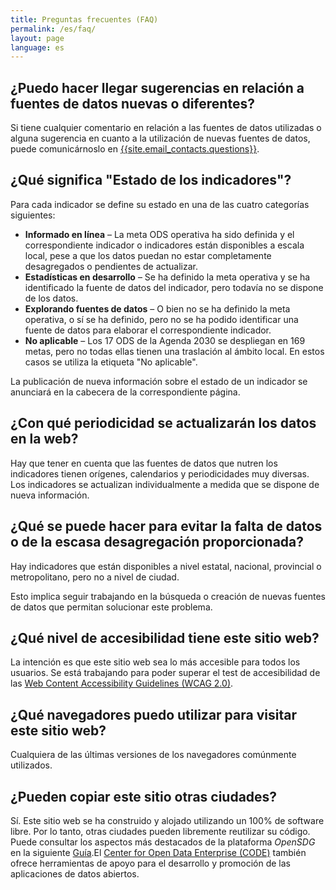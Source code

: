 ```yaml
---
title: Preguntas frecuentes (FAQ)
permalink: /es/faq/
layout: page
language: es
---
```


## ¿Puedo hacer llegar sugerencias en relación a fuentes de datos nuevas o diferentes?
Si tiene cualquier comentario en relación a las fuentes de datos utilizadas o alguna sugerencia en cuanto a la utilización de nuevas fuentes de datos, puede comunicárnoslo en <a href="mailto:{{site.email_contacts.questions}}">{{site.email_contacts.questions}}</a>.

## ¿Qué significa "Estado de los indicadores"?
Para cada indicador se define su estado en una de las cuatro categorías siguientes:

* **Informado en línea** – La meta ODS operativa ha sido definida y el correspondiente indicador o indicadores están disponibles a escala local, pese a que los datos puedan no estar completamente desagregados o pendientes de actualizar.
* **Estadísticas en desarrollo** – Se ha definido la meta operativa y se ha identificado la fuente de datos del indicador, pero todavía no se dispone de los datos.
* **Explorando fuentes de datos** – O bien no se ha definido la meta operativa, o sí se ha definido, pero no se ha podido identificar una fuente de datos para elaborar el correspondiente indicador.
* **No aplicable** – Los 17 ODS de la Agenda 2030 se despliegan en 169 metas, pero no todas ellas tienen una traslación al ámbito local. En estos casos se utiliza la etiqueta "No aplicable".

La publicación de nueva información sobre el estado de un indicador se anunciará en la cabecera de la correspondiente página.

## ¿Con qué periodicidad se actualizarán los datos en la web?
Hay que tener en cuenta que las fuentes de datos que nutren los indicadores tienen orígenes, calendarios y periodicidades muy diversas. Los indicadores se actualizan individualmente a medida que se dispone de nueva información.

## ¿Qué se puede hacer para evitar la falta de datos o de la escasa desagregación proporcionada?
Hay indicadores que están disponibles a nivel estatal, nacional, provincial o metropolitano, pero no a nivel de ciudad.

Esto implica seguir trabajando en la búsqueda o creación de nuevas fuentes de datos que permitan solucionar este problema.

## ¿Qué nivel de accesibilidad tiene este sitio web?
La intención es que este sitio web sea lo más accesible para todos los usuarios. Se está trabajando para poder superar el test de accesibilidad de las [Web Content Accessibility Guidelines (WCAG 2.0)](https://www.gov.uk/service-manual/helping-people-to-use-your-service/understanding-wcag-20).

## ¿Qué navegadores puedo utilizar para visitar este sitio web?
Cualquiera de las últimas versiones de los navegadores comúnmente utilizados.

## ¿Pueden copiar este sitio otras ciudades?
Sí. Este sitio web se ha construido y alojado utilizando un 100% de software libre. Por lo tanto, otras ciudades pueden libremente reutilizar su código. Puede consultar los aspectos más destacados de la plataforma *OpenSDG* en la siguiente [Guía](https://open-sdg.readthedocs.io).El [Center for Open Data Enterprise (CODE)](http://www.opendataenterprise.org/) también ofrece herramientas de apoyo para el desarrollo y promoción de las aplicaciones de datos abiertos.

